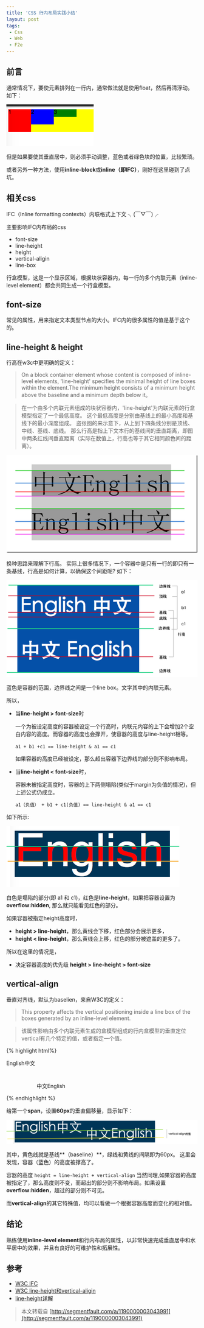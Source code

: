 ```yaml
---
title: 'CSS 行内布局实践小结'
layout: post
tags:
 - Css
 - Web
 - F2e
---
```


<!--more-->

## 前言

通常情况下，要使元素排列在一行内，通常做法就是使用float，然后再清浮动。
如下：

![ifc1](/images/ifc1.png)

但是如果要使其垂直居中，则必须手动调整，蓝色或者绿色块的位置，比较繁琐。

或者另外一种方法，使用**inline-block**或**inline（即IFC）**，刚好在这里碰到了点坑。

## 相关css

IFC（Inline formatting contexts）内联格式上下文 ╮(￣▽￣)╭

主要影响IFC内布局的css

- font-size
- line-height
- height
- vertical-aligin
- line-box

行盒模型，这是一个显示区域，根据块状容器内，每一行的多个内联元素（inline-level element）都会共同生成一个行盒模型。

## font-size

常见的属性，用来指定文本类型节点的大小。IFC内的很多属性的值是基于这个的。

## line-height & height

行高在w3c中更明确的定义：

> On a block container element whose content is composed of inline-level elements, 'line-height' specifies the minimal height of line boxes within the element.The minimum height consists of a minimum height above the baseline and a minimum depth below it。

> 在一个由多个内联元素组成的块状容器内，'line-height'为内联元素的行盒模型指定了一个最低高度。
这个最低高度是分别由基线上的最小高度和基线下的最小深度组成。
盗张图的来示意下，从上到下四条线分别是顶线、中线、基线、底线。
那么行高是指上下文本行的基线间的垂直距离，即图中两条红线间垂直距离（实际在数值上，行高也等于其它相同颜色间的距离）。

![ifc2](/images/ifc2.png)

换种思路来理解下行高。
实际上很多情况下，一个容器中是只有一行的即只有一条基线，行高是如何计算，以确保这个间距呢?
如下：

![ifc3](/images/ifc3.png)

蓝色是容器的范围，边界线之间是一个line box。文字其中的内联元素。

所以，

- 当**line-height > font-size**时

	一个为被设定高度的容器被设定一个行高时，内联元内容的上下会增加2个空白内容的高度。而容器的高度也会撑开，使容器的高度与line-height相等。

	```a1 + b1 +c1 == line-height & a1 == c1```

	如果容器的高度已经被设定，那么超出容器下边界线的部分则不影响布局。

- 当**line-height < font-size**时，

	容器未被指定高度时，容器的上下两侧塌陷(类似于margin为负值的情况)，但上述公式仍成立。

	```a1（负值） + b1 + c1(负值) == line-height & a1 == c1```

如下所示:

![ifc4](/images/ifc4.png)

白色是塌陷的部分(即 a1 和 c1)，红色是**line-height**，如果把容器设置为 **overflow:hidden**,
那么就只能看见红色的部分。

如果容器被指定height高度时，

- **height > line-height**，那么黄线会下移，红色部分会展示更多，
- **height < line-height**，那么黄线会上移，红色的部分被遮盖的更多了。

所以在这里的情况是，

- 决定容器高度的优先级 **height > line-height > font-size**

## vertical-align

垂直对齐线，默认为baselien，来自W3C的定义：

> This property affects the vertical positioning inside a line box of the boxes generated by an inline-level element.

> 该属性影响由多个内联元素生成的盒模型组成的行内盒模型的垂直定位
vertical有几个特定的值，或者指定一个值。

{% highlight html%}
<p class="a1">
  <span style="vertical-align:60px;">
    English中文
  </span>
  <span>
    中文English
  </span>
</p>
{% endhighlight %}

给第一个**span**，设置**60px**的垂直偏移量，显示如下：

![ifc5](/images/ifc5.png)

其中，黄色线就是基线**（baseline）**，绿线和黄线的间隔即为60px。
这里会发现，容器（蓝色）的高度被撑高了。

容器的高度 ```height = line-height + vertical-align```
当然同理,如果容器的高度被指定了，那么高度则不变，而超出的部分则不影响布局。如果设置**overflow:hidden**，超过的部分则不可见。

而**vertical-align**的其它特殊值，均可以看做一个根据容器高度而变化的相对值。

## 结论

熟练使用**inline-level element**和行内布局的属性，以非常快速完成垂直居中和水平居中的效果，并且有良好的可维护性和拓展性。

## 参考

- [W3C IFC](http://www.w3.org/TR/2010/WD-CSS2-20101207/visuren.html#inline-formatting)
- [W3C line-height和vertical-aligin](http://www.w3.org/TR/CSS2/visudet.html#line-height)
- [line-height详解](http://www.cnblogs.com/dolphinX/p/3236686.html)

> 本文转载自 [http://segmentfault.com/a/1190000003043991](http://segmentfault.com/a/1190000003043991)